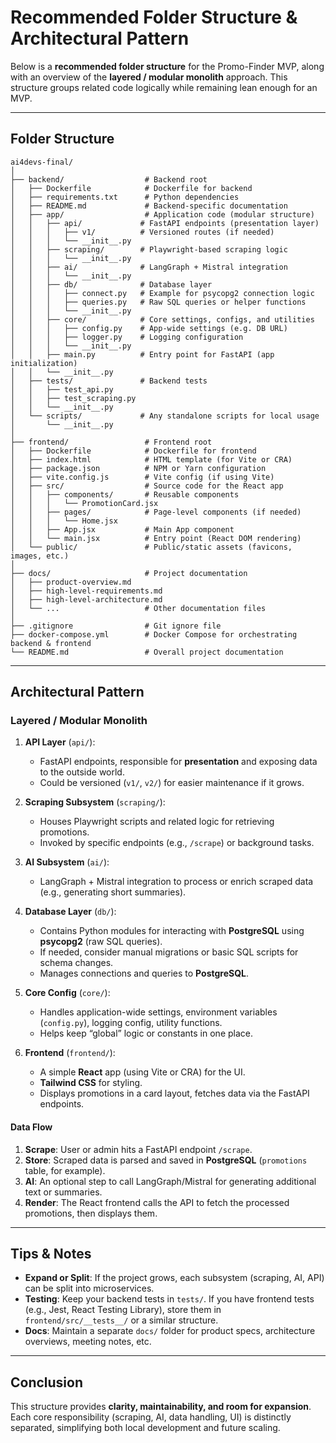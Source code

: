 # Recommended Folder Structure & Architectural Pattern

Below is a **recommended folder structure** for the Promo-Finder MVP, along with an overview of the **layered / modular monolith** approach. This structure groups related code logically while remaining lean enough for an MVP.

---

## Folder Structure

```
ai4devs-final/
│
├── backend/                  # Backend root
│   ├── Dockerfile            # Dockerfile for backend
│   ├── requirements.txt      # Python dependencies
│   ├── README.md             # Backend-specific documentation
│   ├── app/                  # Application code (modular structure)
│   │   ├── api/             # FastAPI endpoints (presentation layer)
│   │   │   ├── v1/          # Versioned routes (if needed)
│   │   │   └── __init__.py
│   │   ├── scraping/        # Playwright-based scraping logic
│   │   │   └── __init__.py
│   │   ├── ai/              # LangGraph + Mistral integration
│   │   │   └── __init__.py
│   │   ├── db/              # Database layer
│   │   │   ├── connect.py   # Example for psycopg2 connection logic
│   │   │   ├── queries.py   # Raw SQL queries or helper functions
│   │   │   └── __init__.py
│   │   ├── core/            # Core settings, configs, and utilities
│   │   │   ├── config.py    # App-wide settings (e.g. DB URL)
│   │   │   ├── logger.py    # Logging configuration
│   │   │   └── __init__.py
│   │   ├── main.py          # Entry point for FastAPI (app initialization)
│   │   └── __init__.py
│   ├── tests/               # Backend tests
│   │   ├── test_api.py
│   │   ├── test_scraping.py
│   │   └── __init__.py
│   └── scripts/             # Any standalone scripts for local usage
│       └── __init__.py
│
├── frontend/                 # Frontend root
│   ├── Dockerfile            # Dockerfile for frontend
│   ├── index.html            # HTML template (for Vite or CRA)
│   ├── package.json          # NPM or Yarn configuration
│   ├── vite.config.js        # Vite config (if using Vite)
│   ├── src/                  # Source code for the React app
│   │   ├── components/       # Reusable components
│   │   │   └── PromotionCard.jsx
│   │   ├── pages/            # Page-level components (if needed)
│   │   │   └── Home.jsx
│   │   ├── App.jsx           # Main App component
│   │   └── main.jsx          # Entry point (React DOM rendering)
│   └── public/               # Public/static assets (favicons, images, etc.)
│
├── docs/                     # Project documentation
│   ├── product-overview.md
│   ├── high-level-requirements.md
│   ├── high-level-architecture.md
│   └── ...                   # Other documentation files
│
├── .gitignore                # Git ignore file
├── docker-compose.yml        # Docker Compose for orchestrating backend & frontend
└── README.md                 # Overall project documentation
```

---

## Architectural Pattern

### Layered / Modular Monolith

1. **API Layer** (`api/`):
   - FastAPI endpoints, responsible for **presentation** and exposing data to the outside world.
   - Could be versioned (`v1/`, `v2/`) for easier maintenance if it grows.

2. **Scraping Subsystem** (`scraping/`):
   - Houses Playwright scripts and related logic for retrieving promotions.
   - Invoked by specific endpoints (e.g., `/scrape`) or background tasks.

3. **AI Subsystem** (`ai/`):
   - LangGraph + Mistral integration to process or enrich scraped data (e.g., generating short summaries).

4. **Database Layer** (`db/`):
   - Contains Python modules for interacting with **PostgreSQL** using **psycopg2** (raw SQL queries).
   - If needed, consider manual migrations or basic SQL scripts for schema changes.
   - Manages connections and queries to **PostgreSQL**.

5. **Core Config** (`core/`):
   - Handles application-wide settings, environment variables (`config.py`), logging config, utility functions.
   - Helps keep “global” logic or constants in one place.

6. **Frontend** (`frontend/`):
   - A simple **React** app (using Vite or CRA) for the UI.
   - **Tailwind CSS** for styling.
   - Displays promotions in a card layout, fetches data via the FastAPI endpoints.

#### Data Flow

1. **Scrape**: User or admin hits a FastAPI endpoint `/scrape`.
2. **Store**: Scraped data is parsed and saved in **PostgreSQL** (`promotions` table, for example).
3. **AI**: An optional step to call LangGraph/Mistral for generating additional text or summaries.
4. **Render**: The React frontend calls the API to fetch the processed promotions, then displays them.

---

## Tips & Notes

- **Expand or Split**: If the project grows, each subsystem (scraping, AI, API) can be split into microservices.
- **Testing**: Keep your backend tests in `tests/`. If you have frontend tests (e.g., Jest, React Testing Library), store them in `frontend/src/__tests__/` or a similar structure.
- **Docs**: Maintain a separate `docs/` folder for product specs, architecture overviews, meeting notes, etc.

---

## Conclusion

This structure provides **clarity, maintainability, and room for expansion**. Each core responsibility (scraping, AI, data handling, UI) is distinctly separated, simplifying both local development and future scaling.
